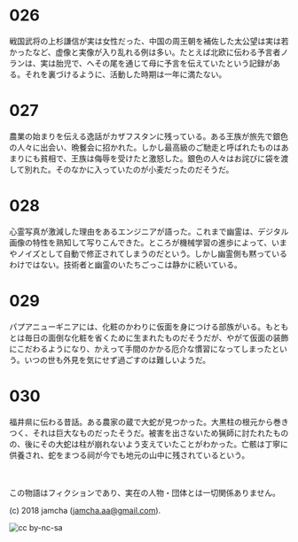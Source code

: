 # 026

戦国武将の上杉謙信が実は女性だった、中国の周王朝を補佐した太公望は実は若かったなど、虚像と実像が入り乱れる例は多い。たとえば北欧に伝わる予言者ノランは、実は胎児で、へその尾を通じて母に予言を伝えていたという記録がある。それを裏づけるように、活動した時期は一年に満たない。  

# 027

農業の始まりを伝える逸話がカザフスタンに残っている。ある王族が旅先で銀色の人々に出会い、晩餐会に招かれた。しかし最高級のご馳走と呼ばれたものはあまりにも貧相で、王族は侮辱を受けたと激怒した。銀色の人々はお詫びに袋を渡して別れた。そのなかに入っていたのが小麦だったのだそうだ。  

# 028

心霊写真が激減した理由をあるエンジニアが語った。これまで幽霊は、デジタル画像の特性を熟知して写りこんできた。ところが機械学習の進歩によって、いまやノイズとして自動で修正されてしまうのだという。しかし幽霊側も黙っているわけではない。技術者と幽霊のいたちごっこは静かに続いている。  

# 029

パプアニューギニアには、化粧のかわりに仮面を身につける部族がいる。もともとは毎日の面倒な化粧を省くために生まれたものだそうだが、やがて仮面の装飾にこだわるようになり、かえって手間のかかる厄介な慣習になってしまったという。いつの世も外見を気にせず過ごすのは難しいようだ。  

# 030

福井県に伝わる昔話。ある農家の蔵で大蛇が見つかった。大黒柱の根元から巻きつく、それは巨大なものだったそうだ。被害を出さないため猟師に討たれたものの、後にその大蛇は柱が崩れないよう支えていたことがわかった。亡骸は丁寧に供養され、蛇をまつる祠が今でも地元の山中に残されているという。  

<br>  
<br>  
この物語はフィクションであり、実在の人物・団体とは一切関係ありません。  

(c) 2018 jamcha (jamcha.aa@gmail.com).  

![cc by-nc-sa](https://i.creativecommons.org/l/by-nc-sa/4.0/88x31.png)
